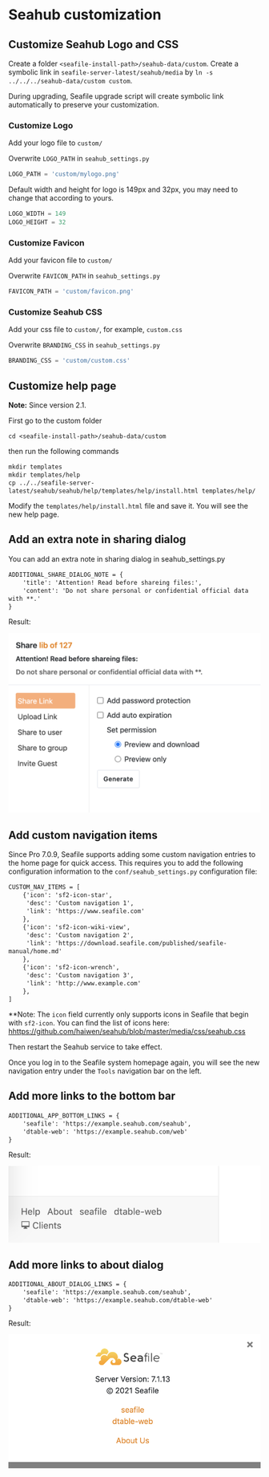 # Seahub customization

## Customize Seahub Logo and CSS

Create a folder `<seafile-install-path>/seahub-data/custom`. Create a symbolic link in `seafile-server-latest/seahub/media` by `ln -s ../../../seahub-data/custom custom`.

During upgrading, Seafile upgrade script will create symbolic link automatically to preserve your customization.

### Customize Logo

Add your logo file to `custom/`

Overwrite `LOGO_PATH` in `seahub_settings.py`

```python
LOGO_PATH = 'custom/mylogo.png'
```

Default width and height for logo is 149px and 32px, you may need to change that according to yours.

```python
LOGO_WIDTH = 149
LOGO_HEIGHT = 32
```

### Customize Favicon

Add your favicon file to `custom/`

Overwrite `FAVICON_PATH` in `seahub_settings.py`

```python
FAVICON_PATH = 'custom/favicon.png'
```

### Customize Seahub CSS

Add your css file to `custom/`, for example, `custom.css`

Overwrite `BRANDING_CSS` in `seahub_settings.py`

```python
BRANDING_CSS = 'custom/custom.css'
```


## Customize help page

**Note:** Since version 2.1.

First go to the custom folder

```
cd <seafile-install-path>/seahub-data/custom
```

then run the following commands

```
mkdir templates
mkdir templates/help
cp ../../seafile-server-latest/seahub/seahub/help/templates/help/install.html templates/help/
```

Modify the `templates/help/install.html` file and save it. You will see the new help page.

## Add an extra note in sharing dialog

You can add an extra note in sharing dialog in seahub_settings.py

```
ADDITIONAL_SHARE_DIALOG_NOTE = {
    'title': 'Attention! Read before shareing files:',
    'content': 'Do not share personal or confidential official data with **.'
}
```

Result:

![](../images/additional-share-dialog-note.png)

## Add custom navigation items

Since Pro 7.0.9, Seafile supports adding some custom navigation entries to the home page for quick access. This requires you to add the following configuration information to the `conf/seahub_settings.py` configuration file:

```
CUSTOM_NAV_ITEMS = [
    {'icon': 'sf2-icon-star',
     'desc': 'Custom navigation 1',
     'link': 'https://www.seafile.com'
    },
    {'icon': 'sf2-icon-wiki-view',
     'desc': 'Custom navigation 2',
     'link': 'https://download.seafile.com/published/seafile-manual/home.md'
    },
    {'icon': 'sf2-icon-wrench',
     'desc': 'Custom navigation 3',
     'link': 'http://www.example.com'
    },
]
```

**Note: The `icon` field currently only supports icons in Seafile that begin with `sf2-icon`. You can find the list of icons here: <hhttps://github.com/haiwen/seahub/blob/master/media/css/seahub.css>

Then restart the Seahub service to take effect.

Once you log in to the Seafile system homepage again, you will see the new navigation entry under the `Tools` navigation bar on the left.

## Add more links to the bottom bar

```
ADDITIONAL_APP_BOTTOM_LINKS = {
    'seafile': 'https://example.seahub.com/seahub',
    'dtable-web': 'https://example.seahub.com/web'
}
```

Result:

![](../images/additional-app-bottom-links.png)

## Add more links to about dialog

```
ADDITIONAL_ABOUT_DIALOG_LINKS = {
    'seafile': 'https://example.seahub.com/seahub',
    'dtable-web': 'https://example.seahub.com/dtable-web'
}
```

Result:

![](../images/additional-about-dialog-links.png)
